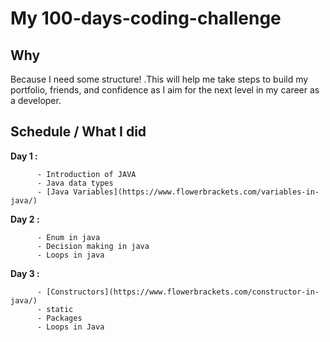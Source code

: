 # My 100-days-coding-challenge

## Why

Because I need some structure! .This will help me take steps to build my portfolio, friends, and confidence as I aim for the next level in my career as a developer.

## Schedule / What I did

**Day 1 :**  

          - Introduction of JAVA
          - Java data types
          - [Java Variables](https://www.flowerbrackets.com/variables-in-java/)
         

**Day 2 :**  

          - Enum in java
          - Decision making in java
          - Loops in java
     

**Day 3 :**  

          - [Constructors](https://www.flowerbrackets.com/constructor-in-java/)
          - static
          - Packages
          - Loops in Java
